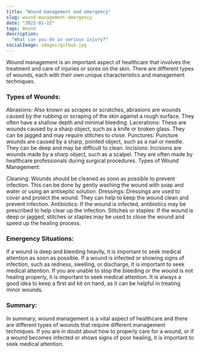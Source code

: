```yaml
---
title: "Wound management and emergency"
slug: wound-management-emergency
date: "2022-01-12"
tags: Wound
description:
  "What can you do in serious injury?"
socialImage: images/github.jpg
---
```


Wound management is an important aspect of healthcare that involves the treatment and care of injuries or sores on the skin. There are different types of wounds, each with their own unique characteristics and management techniques.

### Types of Wounds:

Abrasions: Also known as scrapes or scratches, abrasions are wounds caused by the rubbing or scraping of the skin against a rough surface. They often have a shallow depth and minimal bleeding.
Lacerations: These are wounds caused by a sharp object, such as a knife or broken glass. They can be jagged and may require stitches to close.
Punctures: Puncture wounds are caused by a sharp, pointed object, such as a nail or needle. They can be deep and may be difficult to clean.
Incisions: Incisions are wounds made by a sharp object, such as a scalpel. They are often made by healthcare professionals during surgical procedures.
Types of Wound Management:

Cleaning: Wounds should be cleaned as soon as possible to prevent infection. This can be done by gently washing the wound with soap and water or using an antiseptic solution.
Dressings: Dressings are used to cover and protect the wound. They can help to keep the wound clean and prevent infection.
Antibiotics: If the wound is infected, antibiotics may be prescribed to help clear up the infection.
Stitches or staples: If the wound is deep or jagged, stitches or staples may be used to close the wound and speed up the healing process.

### Emergency Situations:

If a wound is deep and bleeding heavily, it is important to seek medical attention as soon as possible.
If a wound is infected or showing signs of infection, such as redness, swelling, or discharge, it is important to seek medical attention.
If you are unable to stop the bleeding or the wound is not healing properly, it is important to seek medical attention.
It is always a good idea to keep a first aid kit on hand, as it can be helpful in treating minor wounds.

### Summary:
In summary, wound management is a vital aspect of healthcare and there are different types of wounds that require different management techniques. If you are in doubt about how to properly care for a wound, or if a wound becomes infected or shows signs of poor healing, it is important to seek medical attention.
